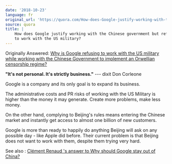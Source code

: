 ```yaml
---
date: '2018-10-23'
language: fr
original_url: 'https://quora.com/How-does-Google-justify-working-with-the-Chinese-government-but-refusing-to-work-with-the-US-military/answer/Clément-Renaud'
source: quora
title: |
    How does Google justify working with the Chinese government but refusing
    to work with the US military?
---
```


Originally Answered: [Why is Google refusing to work with the US
military while working with the Chinese Government to implement an
Orwellian censorship
regime?](http://quora.com/Why-is-Google-refusing-to-work-with-the-US-military-while-working-with-the-Chinese-Government-to-implement-an-Orwellian-censorship-regime?no_redirect=1)

**"It's not personal. It's strictly business."** --- dixit Don Corleone

Google is a company and its only goal is to expand its business.

The administrative costs and PR risks of working with the US Military is
higher than the money it may generate. Create more problems, make less
money.

On the other hand, complying to Beijing's rules means entering the
Chinese market and instantly get access to almost one billion of new
customers.

Google is more than ready to happily do anything Beijing will ask on any
possible day - like Apple did before. Their current problem is that
Beijing does not want to work with them, despite them trying very hard.

See also : [Clément Renaud 's answer to Why should Google stay out of
China?](http://quora.com/Why-should-Google-stay-out-of-China/answer/Cl%C3%A9ment-Renaud)
